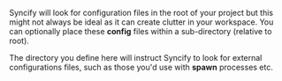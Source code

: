Syncify will look for configuration files in the root of your project but this might not always be ideal as it can create clutter in your workspace. You can optionally place these **config** files within a sub-directory (relative to root).

The directory you define here will instruct Syncify to look for external configurations files, such as those you'd use with **spawn** processes etc.